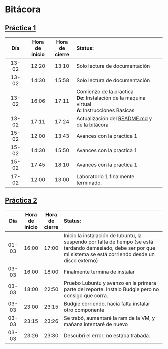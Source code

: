 #   Bitácora

##  [Práctica 1](Practica1/Practica1.md)

|  Día  | Hora de <br /> inicio | Hora de <br /> cierre | Status: |
| :----: | :-------------: | :-------------: | :------ |
| 13-02 | 12:20 | 13:10 | Solo lectura de documentación |
| 13-02 | 14:30 | 15:58 | Solo lectura de documentación |
| 13-02 | 16:06 | 17:11 | Comienzo de la practica <br /> **De:** Instalación de la maquina virtual<br /> **A:** Instrucciones Básicas |
| 13-02 | 17:11 | 17:24 | Actualización del [README.md](../README.md) y <br />  de la bitácora  |
| 15-02 | 12:00 | 13:43 | Avances con la practica 1 |
| 15-02 | 14:30 | 15:50 | Avances con la practica 1 |
| 15-02 | 17:45 | 18:10 | Avances con la practica 1 |
| 17-02 | 12:00 | 13:00 | Laboratorio 1 finalmente terminado. |


## [Práctica 2](Practica2/Laboratorio2.md)

|  Día  | Hora de <br /> inicio | Hora de <br /> cierre | Status: |
| :----: | :-------------: | :-------------: | :------ |
| 01-03 | 16:00 | 17:00 | Inicio la instalación de lubuntu, la suspendo por falta de tiempo (se está tardando demasiado, debe ser por que mi sistema se está corriendo desde un disco externo)|
| 03-03 | 16:00 | 18:00 | Finalmente termina de instalar |
| 03-03 | 18:00 | 22:50 | Pruebo Lubuntu y avanzo en la primera parte del reporte. Instalo Budgie pero no consigo que corra. |
| 03-03 | 23:00 | 23:15 | Budgie corriendo, hacía falta instalar otro componente |
| 03-03 | 23:15 | 23:26 | Se trabó, aumentaré la ram de la VM, y mañana intentaré de nuevo |
| 03-03 | 23:26 | 23:30 | Descubrí el error, no estaba trabada. |
